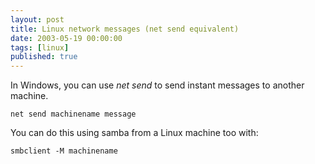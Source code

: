 ```yaml
---
layout: post
title: Linux network messages (net send equivalent)
date: 2003-05-19 00:00:00
tags: [linux]
published: true
---
```


In Windows, you can use _net send_ to send instant messages to another machine.

```batchfile
net send machinename message 
```

You can do this using samba from a Linux machine too with:

```shell
smbclient -M machinename
```
